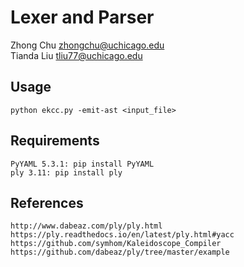 # Lexer and Parser
Zhong Chu zhongchu@uchicago.edu \
Tianda Liu tliu77@uchicago.edu
## Usage
    python ekcc.py -emit-ast <input_file>

## Requirements
    PyYAML 5.3.1: pip install PyYAML
    ply 3.11: pip install ply

## References
    http://www.dabeaz.com/ply/ply.html
    https://ply.readthedocs.io/en/latest/ply.html#yacc
    https://github.com/symhom/Kaleidoscope_Compiler
    https://github.com/dabeaz/ply/tree/master/example